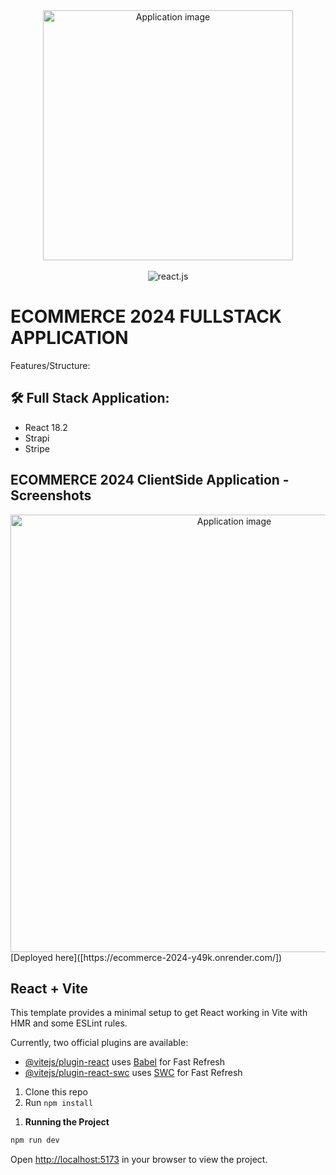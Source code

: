  <div align="center">
  <img alt="Application image" src="https://cdn.shopify.com/s/files/1/0070/7032/files/ecommerce_apps.jpg?v=1665592014" width="400" />
</div>
<br>
  <div align="center">
    <img src="https://img.shields.io/badge/-React_JS-black?style=for-the-badge&logoColor=white&logo=react&color=61DAFB" alt="react.js" />
  </div>

# ECOMMERCE 2024 FULLSTACK APPLICATION

Features/Structure:
<!-- - 🚀AUTHENTICATION->Sign Up with email, 
- 🚀AUTHENTICATION->Log in with email, 
- 🚀AUTHENTICATION->Sign Up and Log In with Google account, 
- 🚀Context API, 
- 🚀SHOP, 
- 🚀CART+USERMENU DROPDOWNs, 
- 🚀Adding to CART,
- 🚀CHECKOUT,
- 🚀CART & CHECKOUT functionality (adding and decreasing amount, priceCount, TotalPriceCount),
- 🚀Database for products and users,
- 🚀Styled components<br> are set up in this branch (🪵11-Styled) -->

## 🛠 Full Stack Application:

- React 18.2
- Strapi
- Stripe

## ECOMMERCE 2024 ClientSide Application - Screenshots

<div align="center">
  <img alt="Application image" src="https://vargaae.hu/images/projects/e-comm-2024-git.png" width="700" />
</div>
[Deployed here]([https://ecommerce-2024-y49k.onrender.com/])

## React + Vite

This template provides a minimal setup to get React working in Vite with HMR and some ESLint rules.

Currently, two official plugins are available:

- [@vitejs/plugin-react](https://github.com/vitejs/vite-plugin-react/blob/main/packages/plugin-react/README.md) uses [Babel](https://babeljs.io/) for Fast Refresh
- [@vitejs/plugin-react-swc](https://github.com/vitejs/vite-plugin-react-swc) uses [SWC](https://swc.rs/) for Fast Refresh

1. Clone this repo
2. Run `npm install`
<!-- 3. You must add your own API key in the `api/api.js` file to connect to your Database.

You can grab API key [here](https://.com/)

**Set Up Environment Variables**

Create a new file named `.env` in the root of your project and add the following content:

```env
VITE_STRAPI_API_KEY=
``` -->

1. **Running the Project**

```bash
npm run dev
```

Open [http://localhost:5173](http://localhost:5173) in your browser to view the project.
